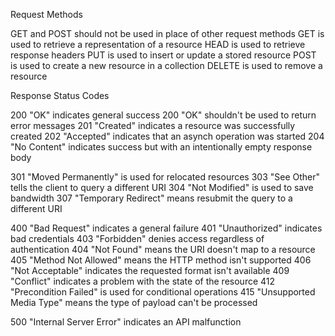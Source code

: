 Request Methods

   GET and POST should not be used in place of other request methods
   GET is used to retrieve a representation of a resource
   HEAD is used to retrieve response headers
   PUT is used to insert or update a stored resource
   POST is used to create a new resource in a collection
   DELETE is used to remove a resource

Response Status Codes

   200 "OK" indicates general success
   200 "OK" shouldn't be used to return error messages
   201 "Created" indicates a resource was successfully created
   202 "Accepted" indicates that an asynch operation was started
   204 "No Content" indicates success but with an intentionally empty response body

   301 "Moved Permanently" is used for relocated resources
   303 "See Other" tells the client to query a different URI
   304 "Not Modified" is used to save bandwidth
   307 "Temporary Redirect" means resubmit the query to a different URI

   400 "Bad Request" indicates a general failure
   401 "Unauthorized" indicates bad credentials
   403 "Forbidden" denies access regardless of authentication
   404 "Not Found" means the URI doesn't map to a resource
   405 "Method Not Allowed" means the HTTP method isn't supported
   406 "Not Acceptable" indicates the requested format isn't available
   409 "Conflict" indicates a problem with the state of the resource
   412 "Precondition Failed" is used for conditional operations
   415 "Unsupported Media Type" means the type of payload can't be processed

   500 "Internal Server Error" indicates an API malfunction
